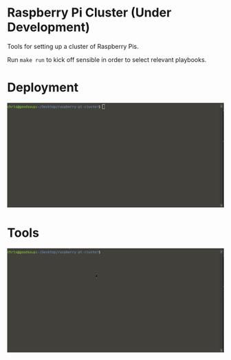 # Raspberry Pi Cluster (**Under Development**)

Tools for setting up a cluster of Raspberry Pis.

Run `make run` to kick off sensible in order to select relevant playbooks.


# Deployment
![screencast](docs/assets/screencast-deploy.gif)


# Tools
![screencast](docs/assets/screencast-tools.gif)
